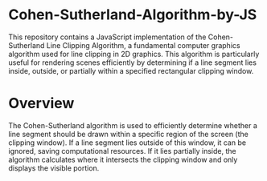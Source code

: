# Cohen-Sutherland-Algorithm-by-JS
This repository contains a JavaScript implementation of the Cohen-Sutherland Line Clipping Algorithm, a fundamental computer graphics algorithm used for line clipping in 2D graphics. This algorithm is particularly useful for rendering scenes efficiently by determining if a line segment lies inside, outside, or partially within a specified rectangular clipping window.

# Overview
The Cohen-Sutherland algorithm is used to efficiently determine whether a line segment should be drawn within a specific region of the screen (the clipping window). If a line segment lies outside of this window, it can be ignored, saving computational resources. If it lies partially inside, the algorithm calculates where it intersects the clipping window and only displays the visible portion.